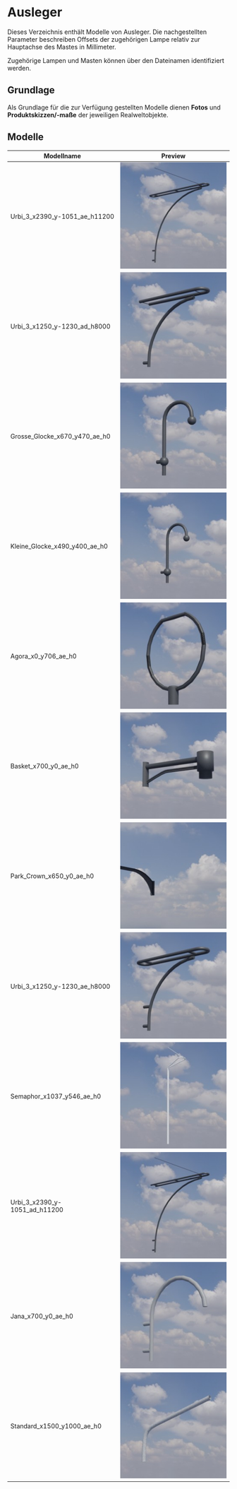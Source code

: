 # Ausleger
Dieses Verzeichnis enthält Modelle von Ausleger. Die nachgestellten Parameter beschreiben Offsets der zugehörigen Lampe relativ zur Hauptachse des Mastes in Millimeter.

Zugehörige Lampen und Masten können über den Dateinamen identifiziert werden.

## Grundlage
Als Grundlage für die zur Verfügung gestellten Modelle dienen **Fotos** und **Produktskizzen/-maße** der jeweiligen Realweltobjekte. 
## Modelle 
 | Modellname | Preview | 
 | --- | --- | 
| Urbi_3_x2390_y-1051_ae_h11200 |![Image](../../Thumbnails/Ausleger/Urbi_3_x2390_y-1051_ae_h11200.jpg)| 
| Urbi_3_x1250_y-1230_ad_h8000 |![Image](../../Thumbnails/Ausleger/Urbi_3_x1250_y-1230_ad_h8000.jpg)| 
| Grosse_Glocke_x670_y470_ae_h0 |![Image](../../Thumbnails/Ausleger/Grosse_Glocke_x670_y470_ae_h0.jpg)| 
| Kleine_Glocke_x490_y400_ae_h0 |![Image](../../Thumbnails/Ausleger/Kleine_Glocke_x490_y400_ae_h0.jpg)| 
| Agora_x0_y706_ae_h0 |![Image](../../Thumbnails/Ausleger/Agora_x0_y706_ae_h0.jpg)| 
| Basket_x700_y0_ae_h0 |![Image](../../Thumbnails/Ausleger/Basket_x700_y0_ae_h0.jpg)| 
| Park_Crown_x650_y0_ae_h0 |![Image](../../Thumbnails/Ausleger/Park_Crown_x650_y0_ae_h0.jpg)| 
| Urbi_3_x1250_y-1230_ae_h8000 |![Image](../../Thumbnails/Ausleger/Urbi_3_x1250_y-1230_ae_h8000.jpg)| 
| Semaphor_x1037_y546_ae_h0 |![Image](../../Thumbnails/Ausleger/Semaphor_x1037_y546_ae_h0.jpg)| 
| Urbi_3_x2390_y-1051_ad_h11200 |![Image](../../Thumbnails/Ausleger/Urbi_3_x2390_y-1051_ad_h11200.jpg)| 
| Jana_x700_y0_ae_h0 |![Image](../../Thumbnails/Ausleger/Jana_x700_y0_ae_h0.jpg)| 
| Standard_x1500_y1000_ae_h0 |![Image](../../Thumbnails/Ausleger/Standard_x1500_y1000_ae_h0.jpg)| 
